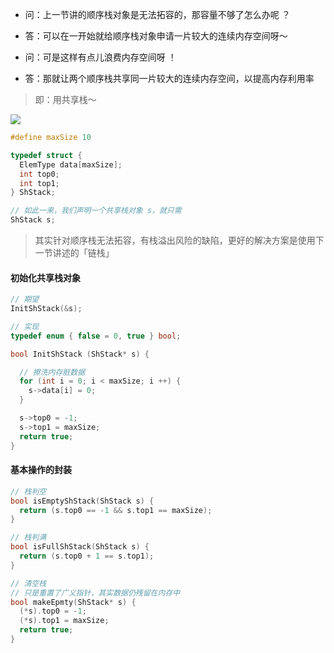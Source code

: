 - 问：上一节讲的顺序栈对象是无法拓容的，那容量不够了怎么办呢 ？

- 答：可以在一开始就给顺序栈对象申请一片较大的连续内存空间呀～

- 问：可是这样有点儿浪费内存空间呀 ！

- 答：那就让两个顺序栈共享同一片较大的连续内存空间，以提高内存利用率

> 即：用共享栈～

<img src="https://aliyun-oss-lpj.oss-cn-qingdao.aliyuncs.com/images/old-from-gitee-2022-03-25/by-picgo/image-20211012211920672.png"></img>

```c
#define maxSize 10

typedef struct {
  ElemType data[maxSize];
  int top0;
  int top1;
} ShStack;
```
```c
// 如此一来，我们声明一个共享栈对象 s，就只需
ShStack s;
```

> 其实针对顺序栈无法拓容，有栈溢出风险的缺陷，更好的解决方案是使用下一节讲述的「链栈」

#### 初始化共享栈对象

```c
// 期望
InitShStack(&s);
```
```c
// 实现
typedef enum { false = 0, true } bool;

bool InitShStack (ShStack* s) {

  // 擦洗内存脏数据
  for (int i = 0; i < maxSize; i ++) {
    s->data[i] = 0;
  }

  s->top0 = -1;
  s->top1 = maxSize;
  return true;
}
```

#### 基本操作的封装

```c
// 栈判空
bool isEmptyShStack(ShStack s) {
  return (s.top0 == -1 && s.top1 == maxSize);
}

// 栈判满
bool isFullShStack(ShStack s) {
  return (s.top0 + 1 == s.top1);
}
```

```c
// 清空栈
// 只是重置了广义指针，其实数据仍残留在内存中
bool makeEpmty(ShStack* s) {
  (*s).top0 = -1;
  (*s).top1 = maxSize;
  return true;
}
```
